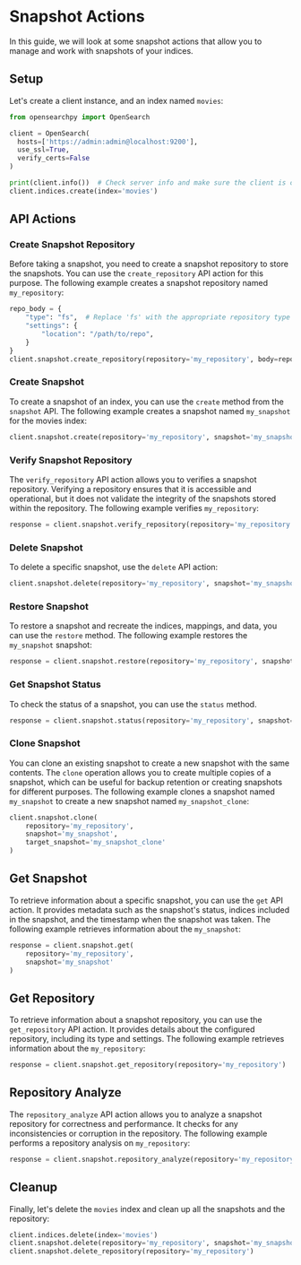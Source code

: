 # Snapshot Actions
In this guide, we will look at some snapshot actions that allow you to manage and work with snapshots of your indices.


## Setup
Let's create a client instance, and an index named `movies`:
```python
from opensearchpy import OpenSearch

client = OpenSearch(
  hosts=['https://admin:admin@localhost:9200'],
  use_ssl=True,
  verify_certs=False
)

print(client.info())  # Check server info and make sure the client is connected
client.indices.create(index='movies')
```
## API Actions
### Create Snapshot Repository
Before taking a snapshot, you need to create a snapshot repository to store the snapshots. You can use the `create_repository` API action for this purpose. The following example creates a snapshot repository named `my_repository`:

```python
repo_body = {
    "type": "fs",  # Replace 'fs' with the appropriate repository type
    "settings": {
        "location": "/path/to/repo", 
    }
}
client.snapshot.create_repository(repository='my_repository', body=repo_body)
```

### Create Snapshot
To create a snapshot of an index, you can use the `create` method from the `snapshot` API. The following example creates a snapshot named `my_snapshot` for the movies index:

```python
client.snapshot.create(repository='my_repository', snapshot='my_snapshot', body={"indices": "movies"})
```

### Verify Snapshot Repository
The `verify_repository` API action allows you to verifies a snapshot repository. Verifying a repository ensures that it is accessible and operational, but it does not validate the integrity of the snapshots stored within the repository. The following example verifies `my_repository`:

```python
response = client.snapshot.verify_repository(repository='my_repository')
```

### Delete Snapshot
To delete a specific snapshot, use the `delete` API action:

```python
client.snapshot.delete(repository='my_repository', snapshot='my_snapshot')
```
### Restore Snapshot
To restore a snapshot and recreate the indices, mappings, and data, you can use the `restore` method. The following example restores the `my_snapshot` snapshot:

```python
response = client.snapshot.restore(repository='my_repository', snapshot='my_snapshot')
```

### Get Snapshot Status
To check the status of a snapshot, you can use the `status` method.

```python
response = client.snapshot.status(repository='my_repository', snapshot='my_snapshot')
```

### Clone Snapshot
You can clone an existing snapshot to create a new snapshot with the same contents. The `clone` operation allows you to create multiple copies of a snapshot, which can be useful for backup retention or creating snapshots for different purposes. The following example clones a snapshot named `my_snapshot` to create a new snapshot named `my_snapshot_clone`:

```python
client.snapshot.clone(
    repository='my_repository',
    snapshot='my_snapshot',
    target_snapshot='my_snapshot_clone'
)
```
## Get Snapshot
To retrieve information about a specific snapshot, you can use the `get` API action. It provides metadata such as the snapshot's status, indices included in the snapshot, and the timestamp when the snapshot was taken. The following example retrieves information about the `my_snapshot`:

```python
response = client.snapshot.get(
    repository='my_repository',
    snapshot='my_snapshot'
)
```

## Get Repository
To retrieve information about a snapshot repository, you can use the `get_repository` API action. It provides details about the configured repository, including its type and settings. The following example retrieves information about the `my_repository`:

```python
response = client.snapshot.get_repository(repository='my_repository')
```

## Repository Analyze
The `repository_analyze` API action allows you to analyze a snapshot repository for correctness and performance. It checks for any inconsistencies or corruption in the repository. The following example performs a repository analysis on `my_repository`:

```python
response = client.snapshot.repository_analyze(repository='my_repository')
```

## Cleanup

Finally, let's delete the `movies` index and clean up all the snapshots and the repository:
```python
client.indices.delete(index='movies')
client.snapshot.delete(repository='my_repository', snapshot='my_snapshot')
client.snapshot.delete_repository(repository='my_repository')
```